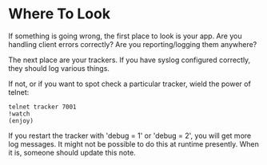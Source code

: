 # Where To Look #

If something is going wrong, the first place to look is your app. Are you handling client errors correctly? Are you reporting/logging them anywhere?

The next place are your trackers. If you have syslog configured correctly, they should log various things.

If not, or if you want to spot check a particular tracker, wield the power of telnet:
```
telnet tracker 7001
!watch
(enjoy)
```

If you restart the tracker with 'debug = 1' or 'debug = 2', you will get more log messages. It might not be possible to do this at runtime presently. When it is, someone should update this note.

